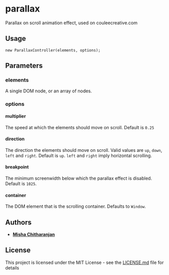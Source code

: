 # parallax
Parallax on scroll animation effect, used on couleecreative.com

## Usage

```
new ParallaxController(elements, options);
```

## Parameters
### elements
A single DOM node, or an array of nodes.

### options
####  multiplier
The speed at which the elements should move on scroll.  Default is ``0.25``
####  direction
The direction the elements should move on scroll.  Valid values are `up`, `down`, `left` and `right`.  Default is ``up``.  `left` and `right` imply horizontal scrolling.
####  breakpoint
The minimum screenwidth below which the parallax effect is disabled. Default is `1025`.
####  container
The DOM element that is the scrolling container.  Defaults to `Window`.
## Authors
* [**Misha Chitharanjan**](https://www.mishac.com)
## License
This project is licensed under the MIT License - see the [LICENSE.md](LICENSE.md) file for details
